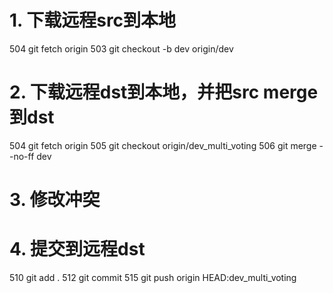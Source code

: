 
  # 1. 下载远程src到本地
  504  git fetch origin
  503  git checkout -b dev origin/dev
  
  # 2. 下载远程dst到本地，并把src merge到dst
  504  git fetch origin
  505  git checkout origin/dev_multi_voting
  506  git merge --no-ff dev
  
  # 3. 修改冲突
  
  # 4. 提交到远程dst
  510  git add .
  512  git commit
  515  git push origin HEAD:dev_multi_voting
